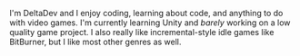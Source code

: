 I'm DeltaDev and I enjoy coding, learning about code, and anything to do with video games.
I'm currently learning Unity and *barely* working on a low quality game project.
I also really like incremental-style idle games like BitBurner, but I like most other genres as well.
